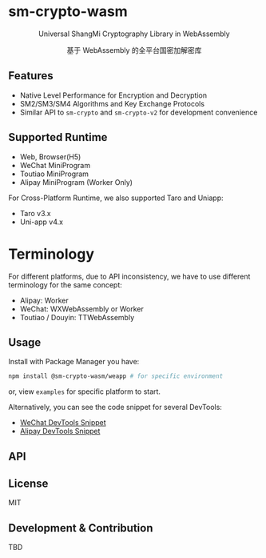 # sm-crypto-wasm

<center>
Universal ShangMi Cryptography Library in WebAssembly

基于 WebAssembly 的全平台国密加解密库
</center>

## Features

- Native Level Performance for Encryption and Decryption
- SM2/SM3/SM4 Algorithms and Key Exchange Protocols
- Similar API to `sm-crypto` and `sm-crypto-v2` for development convenience

## Supported Runtime

- Web, Browser(H5)
- WeChat MiniProgram
- Toutiao MiniProgram
- Alipay MiniProgram (Worker Only)

For Cross-Platform Runtime, we also supported Taro and Uniapp:
- Taro v3.x
- Uni-app v4.x

# Terminology

For different platforms, due to API inconsistency, we have to use different terminology for the same concept:
- Alipay: Worker
- WeChat: WXWebAssembly or Worker
- Toutiao / Douyin: TTWebAssembly

## Usage

Install with Package Manager you have:

```bash
npm install @sm-crypto-wasm/weapp # for specific environment
```

or, view `examples` for specific platform to start.

Alternatively, you can see the code snippet for several DevTools:
- [WeChat DevTools Snippet](https://example.com)
- [Alipay DevTools Snippet](https://example.com)

## API



## License

MIT

## Development & Contribution

TBD
